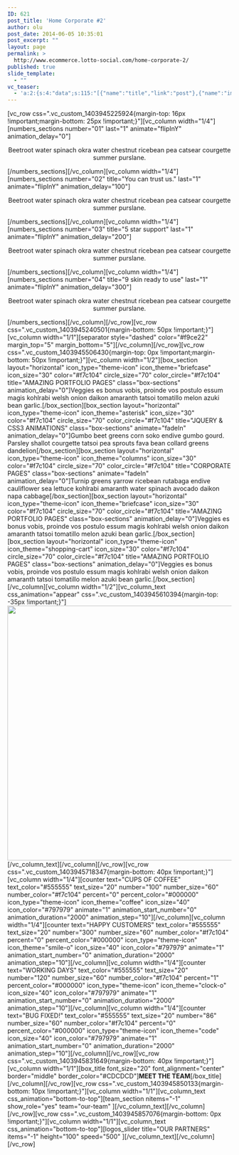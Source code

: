 ```yaml
---
ID: 621
post_title: 'Home Corporate #2'
author: olu
post_date: 2014-06-05 10:35:01
post_excerpt: ""
layout: page
permalink: >
  http://www.ecommerce.lotto-social.com/home-corporate-2/
published: true
slide_template:
  - ""
vc_teaser:
  - 'a:2:{s:4:"data";s:115:"[{"name":"title","link":"post"},{"name":"image","image":"featured","link":"none"},{"name":"text","mode":"excerpt"}]";s:7:"bgcolor";s:0:"";}'
---
```

[vc_row css=".vc_custom_1403945225924{margin-top: 16px !important;margin-bottom: 25px !important;}"][vc_column width="1/4"][numbers_sections number="01" last="1" animate="flipInY" animation_delay="0"]
<p style="text-align: center;">Beetroot water spinach okra water chestnut ricebean pea catsear courgette summer purslane.</p>
[/numbers_sections][/vc_column][vc_column width="1/4"][numbers_sections number="02" title="You can trust us." last="1" animate="flipInY" animation_delay="100"]
<p style="text-align: center;">Beetroot water spinach okra water chestnut ricebean pea catsear courgette summer purslane.</p>
[/numbers_sections][/vc_column][vc_column width="1/4"][numbers_sections number="03" title="5 star support" last="1" animate="flipInY" animation_delay="200"]
<p style="text-align: center;">Beetroot water spinach okra water chestnut ricebean pea catsear courgette summer purslane.</p>
[/numbers_sections][/vc_column][vc_column width="1/4"][numbers_sections number="04" title="9 skin ready to use" last="1" animate="flipInY" animation_delay="300"]
<p style="text-align: center;">Beetroot water spinach okra water chestnut ricebean pea catsear courgette summer purslane.</p>
[/numbers_sections][/vc_column][/vc_row][vc_row css=".vc_custom_1403945240501{margin-bottom: 50px !important;}"][vc_column width="1/1"][separator style="dashed" color="#f9ce22" margin_top="5" margin_bottom="5"][/vc_column][/vc_row][vc_row css=".vc_custom_1403945506430{margin-top: 0px !important;margin-bottom: 50px !important;}"][vc_column width="1/2"][box_section layout="horizontal" icon_type="theme-icon" icon_theme="briefcase" icon_size="30" color="#f7c104" circle_size="70" color_circle="#f7c104" title="AMAZING PORTFOLIO PAGES" class="box-sections" animation_delay="0"]Veggies es bonus vobis, proinde vos postulo essum magis kohlrabi welsh onion daikon amaranth tatsoi tomatillo melon azuki bean garlic.[/box_section][box_section layout="horizontal" icon_type="theme-icon" icon_theme="asterisk" icon_size="30" color="#f7c104" circle_size="70" color_circle="#f7c104" title="JQUERY &amp; CSS3 ANIMATIONS" class="box-sections" animate="fadeIn" animation_delay="0"]Gumbo beet greens corn soko endive gumbo gourd. Parsley shallot courgette tatsoi pea sprouts fava bean collard greens dandelion[/box_section][box_section layout="horizontal" icon_type="theme-icon" icon_theme="columns" icon_size="30" color="#f7c104" circle_size="70" color_circle="#f7c104" title="CORPORATE PAGES" class="box-sections" animate="fadeIn" animation_delay="0"]Turnip greens yarrow ricebean rutabaga endive cauliflower sea lettuce kohlrabi amaranth water spinach avocado daikon napa cabbage[/box_section][box_section layout="horizontal" icon_type="theme-icon" icon_theme="briefcase" icon_size="30" color="#f7c104" circle_size="70" color_circle="#f7c104" title="AMAZING PORTFOLIO PAGES" class="box-sections" animation_delay="0"]Veggies es bonus vobis, proinde vos postulo essum magis kohlrabi welsh onion daikon amaranth tatsoi tomatillo melon azuki bean garlic.[/box_section][box_section layout="horizontal" icon_type="theme-icon" icon_theme="shopping-cart" icon_size="30" color="#f7c104" circle_size="70" color_circle="#f7c104" title="AMAZING PORTFOLIO PAGES" class="box-sections" animation_delay="0"]Veggies es bonus vobis, proinde vos postulo essum magis kohlrabi welsh onion daikon amaranth tatsoi tomatillo melon azuki bean garlic.[/box_section][/vc_column][vc_column width="1/2"][vc_column_text css_animation="appear" css=".vc_custom_1403945610394{margin-top: -35px !important;}"]<img class="img-responsive alignnone wp-image-629 size-full" src="http://www.ecommerce.lotto-social.com/wp-content/uploads/2014/06/img1.jpg" alt="" width="520" height="573" />[/vc_column_text][/vc_column][/vc_row][vc_row css=".vc_custom_1403945718347{margin-bottom: 40px !important;}"][vc_column width="1/4"][counter text="CUPS OF COFFEE" text_color="#555555" text_size="20" number="100" number_size="60" number_color="#f7c104" percent="0" percent_color="#000000" icon_type="theme-icon" icon_theme="coffee" icon_size="40" icon_color="#797979" animate="1" animation_start_number="0" animation_duration="2000" animation_step="10"][/vc_column][vc_column width="1/4"][counter text="HAPPY CUSTOMERS" text_color="#555555" text_size="20" number="300" number_size="60" number_color="#f7c104" percent="0" percent_color="#000000" icon_type="theme-icon" icon_theme="smile-o" icon_size="40" icon_color="#797979" animate="1" animation_start_number="0" animation_duration="2000" animation_step="10"][/vc_column][vc_column width="1/4"][counter text="WORKING DAYS" text_color="#555555" text_size="20" number="120" number_size="60" number_color="#f7c104" percent="1" percent_color="#000000" icon_type="theme-icon" icon_theme="clock-o" icon_size="40" icon_color="#797979" animate="1" animation_start_number="0" animation_duration="2000" animation_step="10"][/vc_column][vc_column width="1/4"][counter text="BUG FIXED!" text_color="#555555" text_size="20" number="86" number_size="60" number_color="#f7c104" percent="0" percent_color="#000000" icon_type="theme-icon" icon_theme="code" icon_size="40" icon_color="#797979" animate="1" animation_start_number="0" animation_duration="2000" animation_step="10"][/vc_column][/vc_row][vc_row css=".vc_custom_1403945831649{margin-bottom: 40px !important;}"][vc_column width="1/1"][box_title font_size="20" font_alignment="center" border="middle" border_color="#CDCDCD"]<strong>MEET THE TEAM</strong>[/box_title][/vc_column][/vc_row][vc_row css=".vc_custom_1403945850133{margin-bottom: 10px !important;}"][vc_column width="1/1"][vc_column_text css_animation="bottom-to-top"][team_section nitems="-1" show_role="yes" team="our-team" ][/vc_column_text][/vc_column][/vc_row][vc_row css=".vc_custom_1403945857076{margin-bottom: 0px !important;}"][vc_column width="1/1"][vc_column_text css_animation="bottom-to-top"][logos_slider title="OUR PARTNERS" items="-1" height="100" speed="500" ][/vc_column_text][/vc_column][/vc_row]